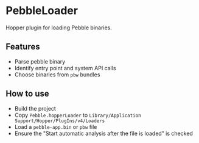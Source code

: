 # PebbleLoader

Hopper plugin for loading Pebble binaries.

## Features

* Parse pebble binary
* Identify entry point and system API calls
* Choose binaries from `pbw` bundles

## How to use

* Build the project
* Copy `Pebble.hopperLoader` to `Library/Application Support/Hopper/PlugIns/v4/Loaders`
* Load a `pebble-app.bin` or `pbw` file
* Ensure the "Start automatic analysis after the file is loaded" is checked
